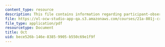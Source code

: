 ```yaml
---
content_type: resource
description: This file contains information regarding participant-observation.
file: https://ol-ocw-studio-app-qa.s3.amazonaws.com/courses/21a-801j-cross-cultural-investigations-technology-and-development-fall-2012/bece526b146e83859905b550c69e1f9f_MIT21A_801JF12_ObserAssi.pdf
file_type: application/pdf
resourcetype: Document
title: Oct
uid: bece526b-146e-8385-9905-b550c69e1f9f
---
```

